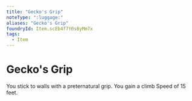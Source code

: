 ```yaml
---
title: "Gecko's Grip"
noteType: ":luggage:"
aliases: "Gecko's Grip"
foundryId: Item.scEb4f7Y0sByMm7x
tags:
  - Item
---
```


# Gecko's Grip

You stick to walls with a preternatural grip. You gain a climb Speed of 15 feet.

